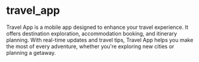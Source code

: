 # travel_app
Travel App is a mobile app designed to enhance your travel experience. It offers destination exploration, accommodation booking, and itinerary planning. With real-time updates and travel tips, Travel App helps you make the most of every adventure, whether you're exploring new cities or planning a getaway.

